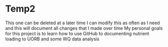 # Temp2
This one can be deleted at a later time
I can modify this as often as I need and this will document all changes that I made over time
My personal goals for this project is to learn how to use GitHub to documenting nutrient loading to UORB and some WQ data analysis
